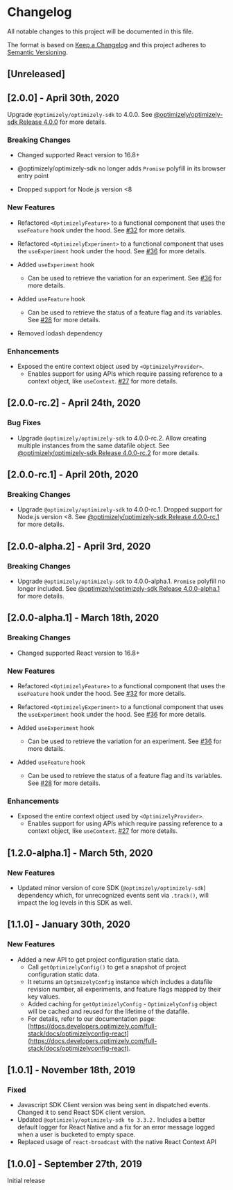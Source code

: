 # Changelog

All notable changes to this project will be documented in this file.

The format is based on [Keep a Changelog](http://keepachangelog.com/en/1.0.0/)
and this project adheres to [Semantic Versioning](http://semver.org/spec/v2.0.0.html).

## [Unreleased]

## [2.0.0] - April 30th, 2020

Upgrade `@optimizely/optimizely-sdk` to 4.0.0. See [@optimizely/optimizely-sdk Release 4.0.0](https://github.com/optimizely/javascript-sdk/releases/tag/v4.0.0) for more details.

### Breaking Changes

- Changed supported React version to 16.8+

- @optimizely/optimizely-sdk no longer adds `Promise` polyfill in its browser entry point

- Dropped support for Node.js version <8

### New Features

- Refactored `<OptimizelyFeature>` to a functional component that uses the `useFeature` hook under the hood. See [#32](https://github.com/optimizely/react-sdk/pull/32) for more details.

- Refactored `<OptimizelyExperiment>` to a functional component that uses the `useExperiment` hook under the hood. See [#36](https://github.com/optimizely/react-sdk/pull/36) for more details.

- Added `useExperiment` hook

  - Can be used to retrieve the variation for an experiment. See [#36](https://github.com/optimizely/react-sdk/pull/36) for more details.

- Added `useFeature` hook
  - Can be used to retrieve the status of a feature flag and its variables. See [#28](https://github.com/optimizely/react-sdk/pull/28) for more details.

- Removed lodash dependency

### Enhancements

- Exposed the entire context object used by `<OptimizelyProvider>`.
  - Enables support for using APIs which require passing reference to a context object, like `useContext`. [#27](https://github.com/optimizely/react-sdk/pull/27) for more details.


## [2.0.0-rc.2] - April 24th, 2020

### Bug Fixes

- Upgrade `@optimizely/optimizely-sdk` to 4.0.0-rc.2. Allow creating multiple instances from the same datafile object. See [@optimizely/optimizely-sdk Release 4.0.0-rc.2](https://github.com/optimizely/javascript-sdk/releases/tag/v4.0.0-rc.2) for more details.


## [2.0.0-rc.1] - April 20th, 2020

### Breaking Changes

- Upgrade `@optimizely/optimizely-sdk` to 4.0.0-rc.1. Dropped support for Node.js version <8. See [@optimizely/optimizely-sdk Release 4.0.0-rc.1](https://github.com/optimizely/javascript-sdk/releases/tag/v4.0.0-rc.1) for more details.

## [2.0.0-alpha.2] - April 3rd, 2020

### Breaking Changes

- Upgrade `@optimizely/optimizely-sdk` to 4.0.0-alpha.1. `Promise` polyfill no longer included. See [@optimizely/optimizely-sdk Release 4.0.0-alpha.1](https://github.com/optimizely/javascript-sdk/releases/tag/v4.0.0-alpha.1) for more details.

## [2.0.0-alpha.1] - March 18th, 2020

### Breaking Changes

- Changed supported React version to 16.8+

### New Features

- Refactored `<OptimizelyFeature>` to a functional component that uses the `useFeature` hook under the hood. See [#32](https://github.com/optimizely/react-sdk/pull/32) for more details.

- Refactored `<OptimizelyExperiment>` to a functional component that uses the `useExperiment` hook under the hood. See [#36](https://github.com/optimizely/react-sdk/pull/36) for more details.

- Added `useExperiment` hook

  - Can be used to retrieve the variation for an experiment. See [#36](https://github.com/optimizely/react-sdk/pull/36) for more details.

- Added `useFeature` hook
  - Can be used to retrieve the status of a feature flag and its variables. See [#28](https://github.com/optimizely/react-sdk/pull/28) for more details.

### Enhancements

- Exposed the entire context object used by `<OptimizelyProvider>`.
  - Enables support for using APIs which require passing reference to a context object, like `useContext`. [#27](https://github.com/optimizely/react-sdk/pull/27) for more details.

## [1.2.0-alpha.1] - March 5th, 2020

### New Features

- Updated minor version of core SDK (`@optimizely/optimizely-sdk`) dependency which, for unrecognized events sent via `.track()`, will impact the log levels in this SDK as well.

## [1.1.0] - January 30th, 2020

### New Features

- Added a new API to get project configuration static data.
  - Call `getOptimizelyConfig()` to get a snapshot of project configuration static data.
  - It returns an `OptimizelyConfig` instance which includes a datafile revision number, all experiments, and feature flags mapped by their key values.
  - Added caching for `getOptimizelyConfig` - `OptimizelyConfig` object will be cached and reused for the lifetime of the datafile.
  - For details, refer to our documentation page: [https://docs.developers.optimizely.com/full-stack/docs/optimizelyconfig-react](https://docs.developers.optimizely.com/full-stack/docs/optimizelyconfig-react).

## [1.0.1] - November 18th, 2019

### Fixed

- Javascript SDK Client version was being sent in dispatched events. Changed it to send React SDK client version.
- Updated `@optimizely/optimizely-sdk to 3.3.2.` Includes a better default logger for React Native and a fix for an error message logged when a user is bucketed to empty space.
- Replaced usage of `react-broadcast` with the native React Context API

## [1.0.0] - September 27th, 2019

Initial release
